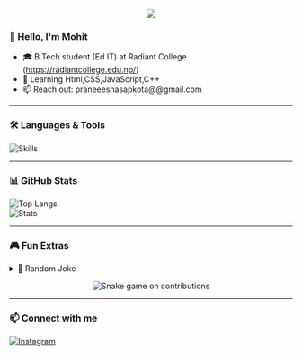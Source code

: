 <!-- HEADER -->
<p align="center">
  <img src="https://capsule-render.vercel.app/api?text=Hi+there!&animation=waving&color=gradient&height=100"/>
</p>

### 👋 Hello, I'm Mohit

- 🎓 B.Tech student (Ed IT) at Radiant College (https://radiantcollege.edu.np/) 
- 🌱 Learning Html,CSS,JavaScript,C++
- 📫 Reach out: praneeeshasapkota@@gmail.com

---

### 🛠️ Languages & Tools  
![Skills](https://skillicons.dev/icons?i=c,cpp,html,css,javascript)

---

### 📊 GitHub Stats  
![Top Langs](https://github-readme-stats.vercel.app/api/top-langs/?username=praneeshaaaa&theme=tokyonight&layout=compact)  
![Stats](https://github-readme-stats.vercel.app/api?username=praneeshaaaa&show_icons=true&theme=tokyonight)

---

### 🎮 Fun Extras  
<details>
  <summary>🤖 Random Joke</summary>
  <p align="center">
    ![Jokes](https://readme-jokes.vercel.app/api?theme=light)
  </p>
</details>

<p align="center">
  <img src="https://github.com/praneeshaaaa/praneeshaaaa/blob/main/snake.svg" alt="Snake game on contributions"/>
</p>

---

### 📫 Connect with me  
[![Instagram](https://img.shields.io/badge/Instagram-%23E1306C.svg?&logo=instagram)](https://www.instagram.com/_praneeshasapkota_/?hl=en#)  
